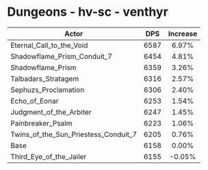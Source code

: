 # Dungeons - hv-sc - venthyr
| Actor | DPS | Increase |
|---|:---:|:---:|
|Eternal_Call_to_the_Void|6587|6.97%|
|Shadowflame_Prism_Conduit_7|6454|4.81%|
|Shadowflame_Prism|6359|3.26%|
|Talbadars_Stratagem|6316|2.57%|
|Sephuzs_Proclamation|6306|2.40%|
|Echo_of_Eonar|6253|1.54%|
|Judgment_of_the_Arbiter|6247|1.45%|
|Painbreaker_Psalm|6223|1.06%|
|Twins_of_the_Sun_Priestess_Conduit_7|6205|0.76%|
|Base|6158|0.00%|
|Third_Eye_of_the_Jailer|6155|-0.05%|
